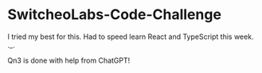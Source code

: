 # SwitcheoLabs-Code-Challenge
 
I tried my best for this. 
Had to speed learn React and TypeScript this week.
._.

Qn3 is done with help from ChatGPT!
